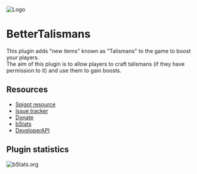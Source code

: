 ![Logo](https://i.imgur.com/g46r0Y0.png)

# BetterTalismans
This plugin adds "new items" known as "Talismans" to the game to boost your players.\
The aim of this plugin is to allow players to craft talismans (if they have permission to it) and use them to gain boosts.

## Resources
- [Spigot resource](https://www.spigotmc.org/resources/82961/)
- [Issue tracker](https://github.com/AlonsoAliaga/BetterTalismans/issues)
- [Donate](https://paypal.me/AlonsoAliaga)
- [bStats](https://bstats.org/plugin/bukkit/BetterTalismans)
- [DeveloperAPI](https://github.com/AlonsoAliaga/BetterTalismans/wiki/BetterTalismansAPI)

## Plugin statistics
![bStats.org](https://bstats.org/signatures/bukkit/BetterTalismans.svg)
